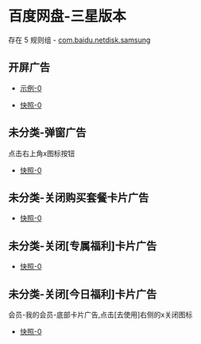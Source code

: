 # 百度网盘-三星版本

存在 5 规则组 - [com.baidu.netdisk.samsung](/src/apps/com.baidu.netdisk.samsung.ts)

## 开屏广告

- [示例-0](https://m.gkd.li/57941037/7f1babd6-7da3-4733-aca9-80ddf3c0a84e)

- [快照-0](https://i.gkd.li/i/14596658)

## 未分类-弹窗广告

点击右上角x图标按钮

- [快照-0](https://i.gkd.li/i/12738331)

## 未分类-关闭购买套餐卡片广告

- [快照-0](https://i.gkd.li/i/12738388)

## 未分类-关闭[专属福利]卡片广告

- [快照-0](https://i.gkd.li/i/12738404)

## 未分类-关闭[今日福利]卡片广告

会员-我的会员-底部卡片广告,点击[去使用]右侧的x关闭图标

- [快照-0](https://i.gkd.li/i/12738449)

